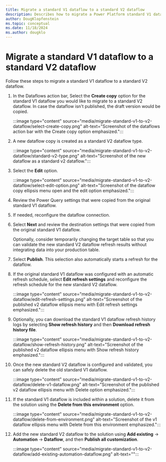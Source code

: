 ```yaml
---
title: Migrate a standard V1 dataflow to a standard V2 dataflow
description: Describes how to migrate a Power Platform standard V1 dataflow to a new standard V2 dataflow
author: DougKlopfenstein
ms.topic: conceptual
ms.date: 11/18/2024
ms.author: dougklo
---
```


# Migrate a standard V1 dataflow to a standard V2 dataflow

Follow these steps to migrate a standard V1 dataflow to a standard V2 dataflow.

1. In the Dataflows action bar, Select the **Create copy** option for the standard V1 dataflow you would like to migrate to a standard V2 dataflow. In case the dataflow isn't published, the draft version would be copied.

   :::image type="content" source="media/migrate-standard-v1-to-v2-dataflow/select-create-copy.png" alt-text="Screenshot of the dataflows action bar with the Create copy option emphasized.":::

1. A new dataflow copy is created as a standard V2 dataflow type.

   :::image type="content" source="media/migrate-standard-v1-to-v2-dataflow/standard-v2-type.png" alt-text="Screenshot of the new dataflow as a standard v2 dataflow.":::

1. Select the **Edit** option.

   :::image type="content" source="media/migrate-standard-v1-to-v2-dataflow/select-edit-option.png" alt-text="Screenshot of the dataflow copy ellipsis menu open and the edit option emphasized.":::

1. Review the Power Query settings that were copied from the original standard V1 dataflow.

1. If needed, reconfigure the dataflow connection.

1. Select **Next** and review the destination settings that were copied from the original standard V1 dataflow.

   Optionally, consider temporarily changing the target table so that you can validate the new standard V2 dataflow refresh results without integrating data into your production table.

1. Select **Publish**. This selection also automatically starts a refresh for the dataflow.

1. If the original standard V1 dataflow was configured with an automatic refresh schedule, select **Edit refresh settings** and reconfigure the refresh schedule for the new standard V2 dataflow.

   :::image type="content" source="media/migrate-standard-v1-to-v2-dataflow/edit-refresh-settings.png" alt-text="Screenshot of the published v2 dataflow ellipsis menu with Edit refresh settings emphasized.":::

1. Optionally, you can download the standard V1 dataflow refresh history logs by selecting **Show refresh history** and then **Download refresh history file**.

   :::image type="content" source="media/migrate-standard-v1-to-v2-dataflow/show-refresh-history.png" alt-text="Screenshot of the published v2 dataflow ellipsis menu with Show refresh history emphasized.":::

1. Once the new standard V2 dataflow is configured and validated, you can safely delete the old standard V1 dataflow.

   :::image type="content" source="media/migrate-standard-v1-to-v2-dataflow/delete-v1-dataflow.png" alt-text="Screenshot of the published v2 dataflow ellipsis menu with Delete option emphasized.":::

1. If the standard V1 dataflow is included within a solution, delete it from the solution using the **Delete from this environment** option.

   :::image type="content" source="media/migrate-standard-v1-to-v2-dataflow/delete-from-environment.png" alt-text="Screenshot of the v1 dataflow ellipsis menu with Delete from this environment emphasized.":::

1. Add the new standard V2 dataflow to the solution using **Add existing** -> **Automation** -> **Dataflow**, and then **Publish all customization**.

   :::image type="content" source="media/migrate-standard-v1-to-v2-dataflow/add-existing-automation-dataflow.png" alt-text="<alt text>":::
